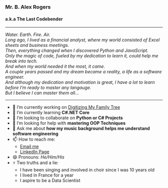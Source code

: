 ### Mr. B. Alex Rogers
#### a.k.a The Last Codebender 

---

_Water. Earth. Fire. Air.  
Long ago, I lived as a financial analyst, where my world consisted of Excel sheets and business meetings.    
Then, everything changed when I discovered Python and JavaScript.   
Only the magic of code, fueled by my dedication to learn it, could help me break into tech.   
And when my world needed it the most, it came.  
A couple years passed and my dream became a reality, a life as a software engineer.  
And although my dedication and motivation is great, I have a lot to learn before I'm ready to master any langauge.  
But I believe I can master them all..._

---

- 🔭 I’m currently working on [Digitizing My Family Tree](https://github.com/alexrogers823/CfpgFamilyTree)
- 🌱 I’m currently learning **C#.NET Core**
- 👯 I’m looking to collaborate on **Python or C# Projects**
- 🤔 I’m looking for help with **mastering OOP Techniques**
- 💬 Ask me about **how my music background helps me understand software engineering**
- 📫 How to reach me: 
    - [Email me](alex.rogers823@gmail.com)
    - [LinkedIn Page](https://www.linkedin.com/in/alexrogers823/)
- 😄 Pronouns: _He/Him/His_
- ⚡ Two truths and a lie:
    - I have been singing and involved in choir since I was 10 years old
    - I lived in France for a year
    - I aspire to be a Data Scientist

